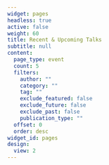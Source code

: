 ```yaml
---
widget: pages
headless: true
active: false
weight: 60
title: Recent & Upcoming Talks
subtitle: null
content:
  page_type: event
  count: 5
  filters:
    author: ""
    category: ""
    tag: ""
    exclude_featured: false
    exclude_future: false
    exclude_past: false
    publication_type: ""
  offset: 0
  order: desc
widget_id: pages
design:
  view: 2
---
```

